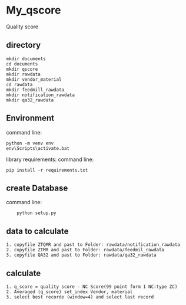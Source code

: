 # My_qscore
Quality score


## directory

    mkdir documents
    cd documents
    mkdir qscore
    mkdir rawdata
    mkdir vendor_material
    cd rawdata
    mkdir feedmill_rawdata
    mkdir notification_rawdata
    mkdir qa32_rawdata

## Environment
command line:

    python -m venv env
    env\Scripts\activate.bat

library requirements:
command line:

    pip install -r requirements.txt

## create Database
command line:

        python setup.py

## data to calculate
    1. copyfile ZTQMR and past to Folder: rawdata/notification_rawdata
    2. copyfile ZTMR and past to Folder: rawdata/feedmil_rawdata
    3. copyfile QA32 and past to Folder: rawdata/qa32_rawdata

## calculate
    1. q_score = quality score - NC Score(99 point form 1 NC:type ZC)
    2. Averaged (q_score) set_index Vendor, material
    3. select best recorde (window=4) and select last record
